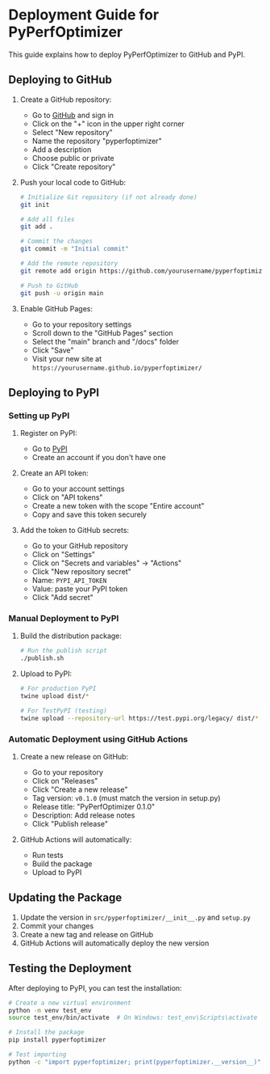 # Deployment Guide for PyPerfOptimizer

This guide explains how to deploy PyPerfOptimizer to GitHub and PyPI.

## Deploying to GitHub

1. Create a GitHub repository:
   - Go to [GitHub](https://github.com) and sign in
   - Click on the "+" icon in the upper right corner
   - Select "New repository"
   - Name the repository "pyperfoptimizer"
   - Add a description
   - Choose public or private
   - Click "Create repository"

2. Push your local code to GitHub:
   ```bash
   # Initialize Git repository (if not already done)
   git init
   
   # Add all files
   git add .
   
   # Commit the changes
   git commit -m "Initial commit"
   
   # Add the remote repository
   git remote add origin https://github.com/yourusername/pyperfoptimizer.git
   
   # Push to GitHub
   git push -u origin main
   ```

3. Enable GitHub Pages:
   - Go to your repository settings
   - Scroll down to the "GitHub Pages" section
   - Select the "main" branch and "/docs" folder
   - Click "Save"
   - Visit your new site at `https://yourusername.github.io/pyperfoptimizer/`

## Deploying to PyPI

### Setting up PyPI

1. Register on PyPI:
   - Go to [PyPI](https://pypi.org/account/register/)
   - Create an account if you don't have one

2. Create an API token:
   - Go to your account settings
   - Click on "API tokens"
   - Create a new token with the scope "Entire account"
   - Copy and save this token securely

3. Add the token to GitHub secrets:
   - Go to your GitHub repository
   - Click on "Settings"
   - Click on "Secrets and variables" -> "Actions"
   - Click "New repository secret"
   - Name: `PYPI_API_TOKEN`
   - Value: paste your PyPI token
   - Click "Add secret"

### Manual Deployment to PyPI

1. Build the distribution package:
   ```bash
   # Run the publish script
   ./publish.sh
   ```

2. Upload to PyPI:
   ```bash
   # For production PyPI
   twine upload dist/*
   
   # For TestPyPI (testing)
   twine upload --repository-url https://test.pypi.org/legacy/ dist/*
   ```

### Automatic Deployment using GitHub Actions

1. Create a new release on GitHub:
   - Go to your repository
   - Click on "Releases"
   - Click "Create a new release"
   - Tag version: `v0.1.0` (must match the version in setup.py)
   - Release title: "PyPerfOptimizer 0.1.0"
   - Description: Add release notes
   - Click "Publish release"

2. GitHub Actions will automatically:
   - Run tests
   - Build the package
   - Upload to PyPI

## Updating the Package

1. Update the version in `src/pyperfoptimizer/__init__.py` and `setup.py`
2. Commit your changes
3. Create a new tag and release on GitHub
4. GitHub Actions will automatically deploy the new version

## Testing the Deployment

After deploying to PyPI, you can test the installation:

```bash
# Create a new virtual environment
python -m venv test_env
source test_env/bin/activate  # On Windows: test_env\Scripts\activate

# Install the package
pip install pyperfoptimizer

# Test importing
python -c "import pyperfoptimizer; print(pyperfoptimizer.__version__)"
```